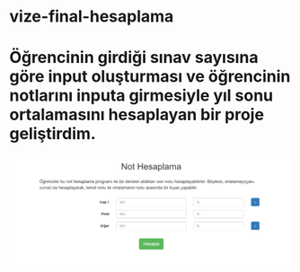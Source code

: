 # vize-final-hesaplama
# Öğrencinin girdiği sınav sayısına göre input oluşturması ve öğrencinin notlarını inputa girmesiyle yıl sonu ortalamasını hesaplayan bir proje geliştirdim.

![vize](vize.PNG)
